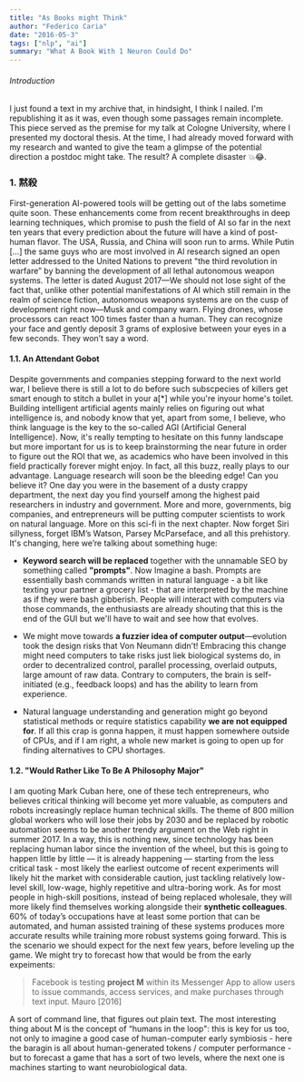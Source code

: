 ```yaml
---
title: "As Books might Think"
author: "Federico Caria"
date: "2016-05-3"
tags: ["nlp", "ai"]
summary: "What A Book With 1 Neuron Could Do"
---
```


###### Introduction  
I just found a text in my archive that, in hindsight, I think I nailed. I'm republishing it as it was, even though some passages remain incomplete. This piece served as the premise for my talk at Cologne University, where I presented my doctoral thesis. At the time, I had already moved forward with my research and wanted to give the team a glimpse of the potential direction a postdoc might take. The result? A complete disaster 💥😂.

### 1. 黙殺
First-generation AI-powered tools will be getting out of the labs sometime quite soon. These enhancements come from recent breakthroughs in deep learning techniques, which promise to push the field of AI so far in the next ten years that every prediction about the future will have a kind of post-human flavor.
The USA, Russia, and China will soon run to arms.
While Putin […] the same guys who are most involved in AI research signed an open letter addressed to the United Nations to prevent "the third revolution in warfare” by banning the development of all lethal autonomous weapon systems.
The letter is dated August 2017—We should not lose sight of the fact that, unlike other potential manifestations of AI which still remain in the realm of science fiction, autonomous weapons systems are on the cusp of development right now—Musk and company warn.
Flying drones, whose processors can react 100 times faster than a human. They can recognize your face and gently deposit 3 grams of explosive between your eyes in a few seconds.
They won’t say a word.

#### 1.1. An Attendant Gobot 
Despite governments and companies stepping forward to the next world war, I believe there is still a lot to do before such subscpecies of killers get smart enough to stitch a bullet in your a[*] while you're inyour home's toilet.
Building intelligent artificial agents mainly relies on figuring out what intelligence is, and nobody know that yet, apart from some, I believe, who think language is the key to the so-called AGI (Artificial General Intelligence). Now, it's really tempting to hesitate on this funny landscape but more important for us is to keep brainstorming the near future in order to figure out the ROI that we, as academics who have been involved in this field practically forever might enjoy. In fact, all this buzz, really plays to our advantage. Language research will soon be the bleeding edge! Can you believe it? One day you were in the basement of a dusty crappy department, the next day you find yourself among the highest paid researchers in industry and government. More and more, governments, big companies, and entrepreneurs will be putting computer scientists to work on natural language. More on this sci-fi in the next chapter.
Now forget Siri sillyness, forget IBM’s Watson, Parsey McParseface, and all this prehistory. It's changing, here we’re talking about something huge:

- **Keyword search will be replaced** together with the unnamable SEO by something called **"prompts"**.  Now Imagine a bash. Prompts are essentially bash commands written in natural language - a bit like texting your partner a grocery list - that are interpreted by the machine as if they were bash gibberish. People will interact with computers via those commands, the enthusiasts are already shouting that this is the end of the GUI but we'll have to wait and see how that evolves.

- We might move towards **a fuzzier idea of computer output**—evolution took the design risks that Von Neumann didn’t! Embracing this change might need computers to take risks just liek biological systems do, in order to decentralized control, parallel processing, overlaid outputs, large amount of raw data. Contrary to computers, the brain is self-initiated (e.g., feedback loops) and has the ability to learn from experience.

- Natural language understanding and generation might go beyond statistical methods or require statistics capability **we are not equipped for**. If all this crap is gonna happen, it must happen somewhere outside of CPUs, and if I am right, a whole new market is going to open up for finding alternatives to CPU shortages.

#### 1.2. "Would Rather Like To Be A Philosophy Major"
I am quoting Mark Cuban here, one of these tech entrepreneurs, who believes critical thinking will become yet more valuable, as computers and robots increasingly replace human technical skills. The theme of 800 million global workers who will lose their jobs by 2030 and be replaced by robotic automation seems to be another trendy argument on the Web right in summer 2017. 
In a way, this is nothing new, since technology has been replacing human labor since the invention of the wheel, but this is going to happen little by little — it is already happening — starting from the less critical task - most likely the earliest outcome of recent experiments will likely hit the market with considerable caution, just tackling relatively low-level skill, low-wage, highly repetitive and ultra-boring work.
As for most people in high-skill positions, instead of being replaced wholesale, they will more likely find themselves working alongside their **synthetic colleagues**. 60% of today’s occupations have at least some portion that can be automated, and human assisted training of these systems produces more accurate results while training more robust systems going forward. 
This is the scenario we should expect for the next few years, before leveling up the game. We might try to forecast how that would be from the early expeiments: 

> Facebook is testing **project M** within its Messenger App to allow users to issue commands, access services, and make purchases through text input. 
> Mauro [2016]

A sort of command line, that figures out plain text. The most interesting thing about M is the concept of “humans in the loop": this is key for us too, not only to imagine a good case of human-computer early symbiosis - here the baragin is all about human-generated tokens / computer performance - but to forecast a game that has a sort of two levels, where the next one is machines starting to want neurobiological data.
